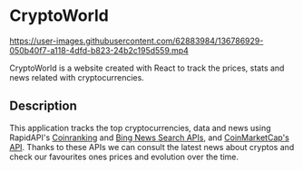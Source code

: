 # CryptoWorld

https://user-images.githubusercontent.com/62883984/136786929-050b40f7-a118-4dfd-b823-24b2c195d559.mp4

CryptoWorld is a website created with React to track the prices, stats and news related with cryptocurrencies.

## Description

This application tracks the top cryptocurrencies, data and news using RapidAPI's [Coinranking](https://rapidapi.com/Coinranking/api/coinranking1) and [Bing News Search APIs](https://rapidapi.com/microsoft-azure-org-microsoft-cognitive-services/api/bing-news-search1/), and [CoinMarketCap's API](https://coinmarketcap.com/api/). Thanks to these APIs we can consult the latest news about cryptos and check our favourites ones prices and evolution over the time.
